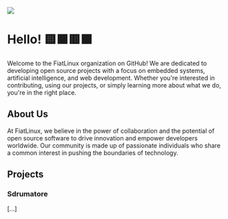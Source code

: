 <img src="https://fiatlinux.it/banner/5"/>

# Hello! 🟨🟧🟥⬛
Welcome to the FiatLinux organization on GitHub! We are dedicated to developing open source projects with a focus on embedded systems, artificial intelligence, and web development. Whether you're interested in contributing, using our projects, or simply learning more about what we do, you're in the right place.
## About Us
At FiatLinux, we believe in the power of collaboration and the potential of open source software to drive innovation and empower developers worldwide. Our community is made up of passionate individuals who share a common interest in pushing the boundaries of technology.

## Projects

### Sdrumatore
[...]
